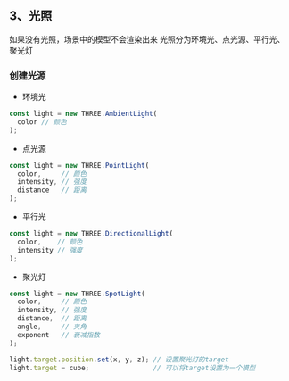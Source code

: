 ## 3、光照

如果没有光照，场景中的模型不会渲染出来
光照分为环境光、点光源、平行光、聚光灯

### 创建光源

* 环境光
```javascript
const light = new THREE.AmbientLight(
  color // 颜色
);
```

* 点光源

```javascript
const light = new THREE.PointLight(
  color,     // 颜色
  intensity, // 强度
  distance   // 距离
);
```

* 平行光

```javascript
const light = new THREE.DirectionalLight(
  color,    // 颜色
  intensity // 强度
);
```

* 聚光灯

```javascript
const light = new THREE.SpotLight(
  color,     // 颜色
  intensity, // 强度
  distance,  // 距离
  angle,     // 夹角
  exponent   // 衰减指数
);

light.target.position.set(x, y, z); // 设置聚光灯的target
light.target = cube;                // 可以将target设置为一个模型
```